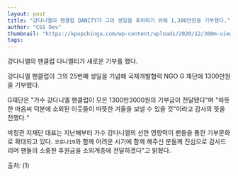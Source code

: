 ```yaml
---
layout: post
title: "강다니엘의 팬클럽 DANITY가 그의 생일을 축하하기 위해 1,300만원을 기부했다."
author: "CSS Dev"
thumbnail: "https://kpopchingu.com/wp-content/uploads/2020/12/300m-views-69-890x512.png"
tags: 
---
```



강다니엘의 팬클럽 다니엘티가 새로운 기부를 했다.

강다니엘 팬클럽이 그의 25번째 생일을 기념해 국제개발협력 NGO G 재단에 1300만원을 기부했다.

G재단은 "가수 강다니엘 팬클럽이 모은 1300만3000원의 기부금이 전달됐다"며 "따뜻한 마음씨 덕분에 소외된 이웃들이 따뜻한 겨울을 보낼 수 있을 것"이라고 감사의 뜻을 전했다.“

박정관 지재단 대표는 지난해부터 가수 강다니엘의 선한 영향력이 팬들을 통한 기부문화로 확대되고 있다. `코로나19`와 함께 어려운 시기에 함께 해주신 분들께 진심으로 감사드리며 팬들의 소중한 후원금을 소외계층에 전달하겠다"고 밝혔다.

출처: (1)